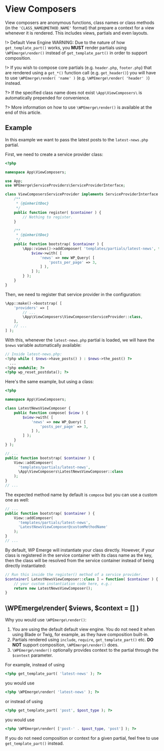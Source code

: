 # View Composers

View composers are anonymous functions, class names or class methods (in the `'CLASS_NAME@METHOD_NAME'` format) that prepare a context for a view whenever it is rendered. This includes views, partials and even layouts.


!> Default View Engine WARNING: Due to the nature of how `get_template_part()` works, you __MUST__ render partials using `\WPEmerge\render()` instead of `get_template_part()` in order to support composition.

!> If you wish to compose core 
partials (e.g. `header.php`, `footer.php`) that are rendered using a `get_*()` function call (e.g. `get_header()`) you will have to use `\WPEmerge\render( 'name' )` (e.g. `\WPEmerge\render( 'header' )`) instead.

?> If the specified class name does not exist `\App\ViewComposers\` is automatically prepended for convenience.

?> More information on how to use `\WPEmerge\render()` is available at the end of this article.

## Example

In this example we want to pass the latest posts to the `latest-news.php` partial.

First, we need to create a service provider class:
```php
<?php

namespace App\ViewComposers;

use App;
use WPEmerge\ServiceProviders\ServiceProviderInterface;

class ViewComposersServiceProvider implements ServiceProviderInterface {
    /**
     * {@inheritDoc}
     */
    public function register( $container ) {
        // Nothing to register.
    }

    /**
     * {@inheritDoc}
     */
    public function bootstrap( $container ) {
        \App::views()->addComposer( 'templates/partials/latest-news', function( $view ) {
            $view->with( [
                'news' => new WP_Query( [
                    'posts_per_page' => 3,
                ] ),
            ] );
        } );
    }
}
```

Then, we need to register that service provider in the configuration:
```php
\App::make()->bootstrap( [
    'providers' => [
        // ...
        \App\ViewComposers\ViewComposersServiceProvider::class,
    ],
    // ...
] );
```

With this, whenever the `latest-news.php` partial is loaded, we will have the `$news` variable automatically available:
```php
// Inside latest-news.php:
<?php while ( $news->have_posts() ) : $news->the_post() ?>
  ...
<?php endwhile; ?>
<?php wp_reset_postdata(); ?>
```

Here's the same example, but using a class:

```php
<?php

namespace App\ViewComposers;

class LatestNewsViewComposer {
    public function compose( $view ) {
        $view->with( [
            'news' => new WP_Query( [
                'posts_per_page' => 3,
            ] ),
        ] );
    }
} );
```

```php
// ...
public function bootstrap( $container ) {
    View::addComposer(
      'templates/partials/latest-news',
      \App\ViewComposers\LatestNewsViewComposer::class
    );
}
// ...
```

The expected method name by default is `compose` but you can use a custom one as well:
```php
// ...
public function bootstrap( $container ) {
    View::addComposer(
      'templates/partials/latest-news',
      'LatestNewsViewComposer@customMethodName'
    );
}
// ...
```

By default, WP Emerge will instantiate your class directly. However, if your class is registered in the service container with its class name as the key, then the class will be resolved from the service container instead of being directly instantiated:

```php
// Run this inside the register() method of a service provider.
$container[ LatestNewsViewComposer::class ] = function( $container ) {
    // your custom instantiation code here, e.g.:
    return new LatestNewsViewComposer();
}
```

## \WPEmerge\render( $views, $context = [] )

Why you would use `\WPEmerge\render()`:

1. You are using the default default view engine. You do not need it when using Blade or Twig, for example, as they have composition built-in.
2. Partials rendered using `include`, `require`, `get_template_part()` etc. __DO NOT__ support composition, `\WPEmerge\render()` does.
3. `\WPEmerge\render()` optionally provides context to the partial through the `$context` parameter.

For example, instead of using
```php
<?php get_template_part( 'latest-news' ); ?>
```
you would use
```php
<?php \WPEmerge\render( 'latest-news' ); ?>
```
or instead of using
```php
<?php get_template_part( 'post', $post_type ); ?>
```
you would use
```php
<?php \WPEmerge\render( ['post-' . $post_type, 'post'] ); ?>
```

If you do not need composition or context for a given partial, feel free to use `get_template_part()` instead.
